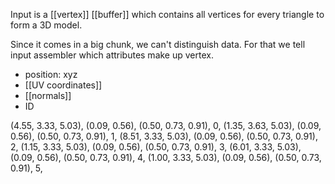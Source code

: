 Input is a [[vertex]] [[buffer]] which contains all vertices for every triangle to form a 3D model.

Since it comes in a big chunk, we can't distinguish data. For that we tell input assembler which attributes make up vertex.
- position: xyz
- [[UV coordinates]]
- [[normals]]
- ID

(4.55, 3.33, 5.03), (0.09, 0.56), (0.50, 0.73, 0.91), 0,
(1.35, 3.63, 5.03), (0.09, 0.56), (0.50, 0.73, 0.91), 1,
(8.51, 3.33, 5.03), (0.09, 0.56), (0.50, 0.73, 0.91), 2,
(1.15, 3.33, 5.03), (0.09, 0.56), (0.50, 0.73, 0.91), 3,
(6.01, 3.33, 5.03), (0.09, 0.56), (0.50, 0.73, 0.91), 4,
(1.00, 3.33, 5.03), (0.09, 0.56), (0.50, 0.73, 0.91), 5,